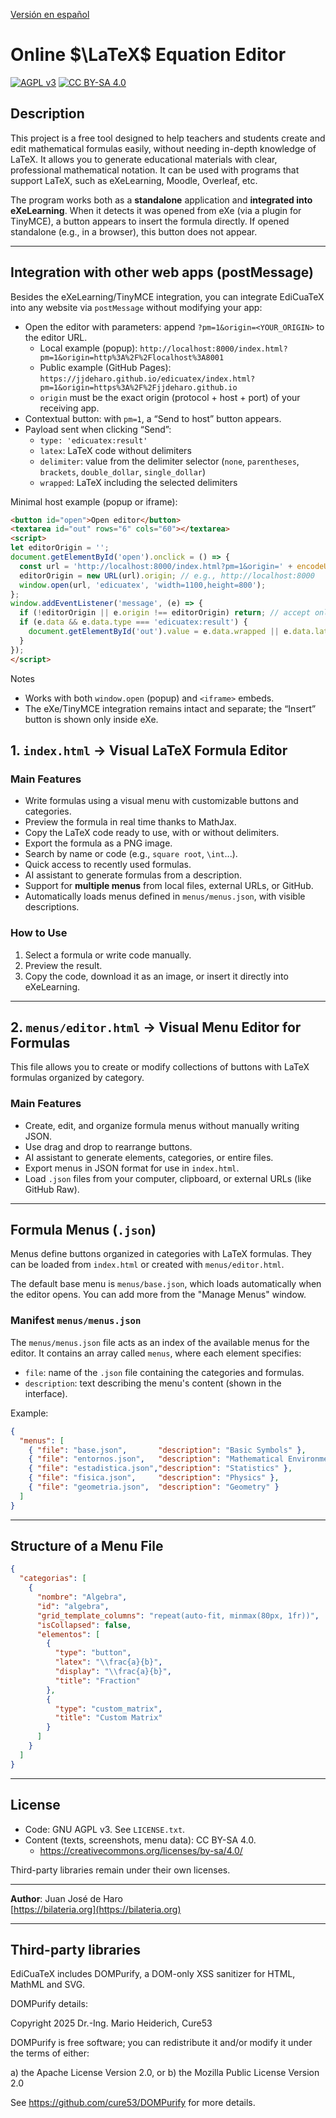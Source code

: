 [Versión en español](README_es.md)

# Online $\LaTeX$ Equation Editor

[![AGPL v3](https://img.shields.io/badge/License-AGPL_v3-blue.svg)](LICENSE.txt)
[![CC BY-SA 4.0](https://img.shields.io/badge/Content-CC_BY--SA_4.0-lightgrey.svg)](https://creativecommons.org/licenses/by-sa/4.0/)

## Description

This project is a free tool designed to help teachers and students create and edit mathematical formulas easily, without needing in-depth knowledge of LaTeX. It allows you to generate educational materials with clear, professional mathematical notation. It can be used with programs that support LaTeX, such as eXeLearning, Moodle, Overleaf, etc.

The program works both as a **standalone** application and **integrated into eXeLearning**. When it detects it was opened from eXe (via a plugin for TinyMCE), a button appears to insert the formula directly. If opened standalone (e.g., in a browser), this button does not appear.

---

## Integration with other web apps (postMessage)

Besides the eXeLearning/TinyMCE integration, you can integrate EdiCuaTeX into any website via `postMessage` without modifying your app:

- Open the editor with parameters: append `?pm=1&origin=<YOUR_ORIGIN>` to the editor URL.
  - Local example (popup): `http://localhost:8000/index.html?pm=1&origin=http%3A%2F%2Flocalhost%3A8001`
  - Public example (GitHub Pages): `https://jjdeharo.github.io/edicuatex/index.html?pm=1&origin=https%3A%2F%2Fjjdeharo.github.io`
  - `origin` must be the exact origin (protocol + host + port) of your receiving app.
- Contextual button: with `pm=1`, a “Send to host” button appears.
- Payload sent when clicking “Send”:
  - `type: 'edicuatex:result'`
  - `latex`: LaTeX code without delimiters
  - `delimiter`: value from the delimiter selector (`none`, `parentheses`, `brackets`, `double_dollar`, `single_dollar`)
  - `wrapped`: LaTeX including the selected delimiters

Minimal host example (popup or iframe):

```html
<button id="open">Open editor</button>
<textarea id="out" rows="6" cols="60"></textarea>
<script>
let editorOrigin = '';
document.getElementById('open').onclick = () => {
  const url = 'http://localhost:8000/index.html?pm=1&origin=' + encodeURIComponent(location.origin);
  editorOrigin = new URL(url).origin; // e.g., http://localhost:8000
  window.open(url, 'edicuatex', 'width=1100,height=800');
};
window.addEventListener('message', (e) => {
  if (!editorOrigin || e.origin !== editorOrigin) return; // accept only from editor
  if (e.data && e.data.type === 'edicuatex:result') {
    document.getElementById('out').value = e.data.wrapped || e.data.latex || '';
  }
});
</script>
```

Notes
- Works with both `window.open` (popup) and `<iframe>` embeds.
- The eXe/TinyMCE integration remains intact and separate; the “Insert” button is shown only inside eXe.

## 1. `index.html` → Visual LaTeX Formula Editor

### Main Features

- Write formulas using a visual menu with customizable buttons and categories.
- Preview the formula in real time thanks to MathJax.
- Copy the LaTeX code ready to use, with or without delimiters.
- Export the formula as a PNG image.
- Search by name or code (e.g., `square root`, `\int`...).
- Quick access to recently used formulas.
- AI assistant to generate formulas from a description.
- Support for **multiple menus** from local files, external URLs, or GitHub.
- Automatically loads menus defined in `menus/menus.json`, with visible descriptions.

### How to Use

1. Select a formula or write code manually.
2. Preview the result.
3. Copy the code, download it as an image, or insert it directly into eXeLearning.

---

## 2. `menus/editor.html` → Visual Menu Editor for Formulas

This file allows you to create or modify collections of buttons with LaTeX formulas organized by category.

### Main Features

- Create, edit, and organize formula menus without manually writing JSON.
- Use drag and drop to rearrange buttons.
- AI assistant to generate elements, categories, or entire files.
- Export menus in JSON format for use in `index.html`.
- Load `.json` files from your computer, clipboard, or external URLs (like GitHub Raw).

---

## Formula Menus (`.json`)

Menus define buttons organized in categories with LaTeX formulas. They can be loaded from `index.html` or created with `menus/editor.html`.

The default base menu is `menus/base.json`, which loads automatically when the editor opens. You can add more from the "Manage Menus" window.

### Manifest `menus/menus.json`

The `menus/menus.json` file acts as an index of the available menus for the editor. It contains an array called `menus`, where each element specifies:

- `file`: name of the `.json` file containing the categories and formulas.
- `description`: text describing the menu's content (shown in the interface).

Example:

```json
{
  "menus": [
    { "file": "base.json",       "description": "Basic Symbols" },
    { "file": "entornos.json",   "description": "Mathematical Environments" },
    { "file": "estadistica.json","description": "Statistics" },
    { "file": "fisica.json",     "description": "Physics" },
    { "file": "geometria.json",  "description": "Geometry" }
  ]
}
```

---

## Structure of a Menu File

```json
{
  "categorias": [
    {
      "nombre": "Algebra",
      "id": "algebra",
      "grid_template_columns": "repeat(auto-fit, minmax(80px, 1fr))",
      "isCollapsed": false,
      "elementos": [
        {
          "type": "button",
          "latex": "\\frac{a}{b}",
          "display": "\\frac{a}{b}",
          "title": "Fraction"
        },
        {
          "type": "custom_matrix",
          "title": "Custom Matrix"
        }
      ]
    }
  ]
}
```

---

## License

- Code: GNU AGPL v3. See `LICENSE.txt`.
- Content (texts, screenshots, menu data): CC BY-SA 4.0.
  - https://creativecommons.org/licenses/by-sa/4.0/

Third-party libraries remain under their own licenses.

---

**Author**: Juan José de Haro  
[https://bilateria.org](https://bilateria.org)

---

## Third-party libraries

EdiCuaTeX includes DOMPurify, a DOM-only XSS sanitizer for HTML, MathML and SVG.

DOMPurify details:

Copyright 2025 Dr.-Ing. Mario Heiderich, Cure53

DOMPurify is free software; you can redistribute it and/or modify it under the
terms of either:

a) the Apache License Version 2.0, or
b) the Mozilla Public License Version 2.0

See https://github.com/cure53/DOMPurify for more details.
